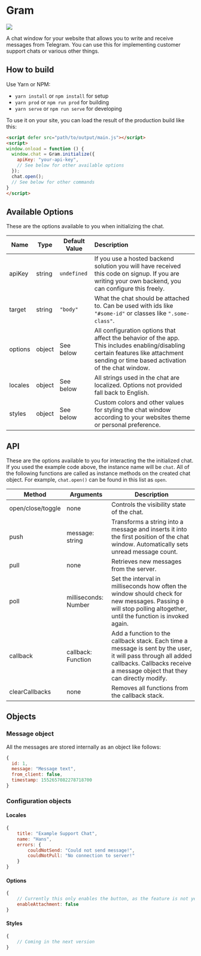 # Gram

![](https://i.imgur.com/WdeYiFx.png)

A chat window for your website that allows you to write and receive messages from Telegram. You can use this for implementing customer support chats or various other things.

## How to build

Use Yarn or NPM:

+ `yarn install` or `npm install` for setup
+ `yarn prod` or `npm run prod` for building
+ `yarn serve` or `npm run serve` for developing

To use it on your site, you can load the result of the production build like this:

```html
<script defer src="path/to/output/main.js"></script>
<script>
window.onload = function () {
  window.chat = Gram.initialize({
    apiKey: "your-api-key",
    // See below for other available options
  });
  chat.open();
  // See below for other commands
}
</script>
```

## Available Options

These are the options available to you when initializing the chat.

|Name|Type|Default Value|Description|
|-|-|-|:--|
|apiKey|string|`undefined`|If you use a hosted backend solution you will have received this code on signup. If you are writing your own backend, you can configure this freely.|
|target|string|`"body"`|What the chat should be attached to. Can be used with ids like `"#some-id"` or classes like `".some-class"`.|
|options|object|See below|All configuration options that affect the behavior of the app. This includes enabling/disabling certain features like attachment sending or time based activation of the chat window.|
|locales|object| See below     |All strings used in the chat are localized. Options not provided fall back to English.|
|styles|object|See below|Custom colors and other values for styling the chat window according to your websites theme or personal preference.|



## API

These are the options available to you for interacting the the initialized chat. If you used the example code above, the instance name will be `chat`. All of the following functions are called as instance methods on the created chat object. For example, `chat.open()` can be found in this list as `open`.

|Method|Arguments|Description|
|-|-|-|
|open/close/toggle|none|Controls the visibility state of the chat.|
|push|message: string|Transforms a string into a message and inserts it into the first position of the chat window. Automatically sets unread message count.|
|pull|none|Retrieves new messages from the server.|
| poll              |milliseconds: Number|Set the interval in milliseconds how often the window should check for new messages. Passing `0` will stop polling altogether, until the function is invoked again.|
|callback|callback: Function|Add a function to the callback stack. Each time a message is sent by the user, it will pass through all added callbacks. Callbacks receive a message object that they can directly modify.|
|clearCallbacks|none|Removes all functions from the callback stack.|



## Objects

### Message object
All the messages are stored internally as an object like follows:

```js
{
  id: 1,
  message: "Message text",
  from_client: false,
  timestamp: 1552657082278718700
}
```



### Configuration objects

#### Locales

```js
{
    title: "Example Support Chat",
    name: "Hans",
    errors: {
        couldNotSend: "Could not send message!",
        couldNotPull: "No connection to server!"
    }
}
```

#### Options

```js
{
    // Currently this only enables the button, as the feature is not yet finished
    enableAttachment: false
}
```

#### Styles

```js
{
    // Coming in the next version
}
```

